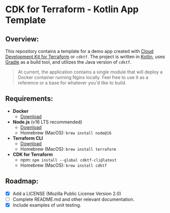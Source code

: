 # CDK for Terraform - Kotlin App Template

## Overview:

This repository contains a template for a demo app created with [Cloud Development Kit for Terraform](https://www.terraform.io/cdktf) or `cdktf`. The project is written in [Kotlin](https://kotlinlang.org/), uses [Gradle](https://gradle.org) as a build tool, and utilizes the Java version of `cdktf`.

> At current, the application contains a single module that will deploy a Docker container running Nginx locally. Feel free to use it as a reference or a base for whatever you'd like to build.

## Requirements:

- **Docker** 
  - [Download](https://www.docker.com/products/docker-desktop/)
- **Node.js** (v16 LTS recommended)
  - [Download](https://nodejs.org/en/)
  - Homebrew (MacOS): `brew install node@16`
- **Terraform CLI**
  - [Download](https://www.terraform.io/downloads)
  - Homebrew (MacOS): `brew install terraform`
- **CDK for Terraform**
  - npm: `npm install --global cdktf-cli@latest` 
  - Homebrew (MacOS): `brew install cdktf`

## Roadmap:

- [X] Add a LICENSE (Mozilla Public License Version 2.0)
- [ ] Complete README.md and other relevant documentation.
- [X] Include examples of unit testing.